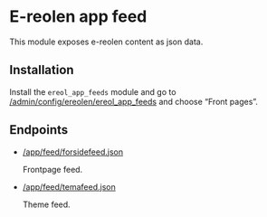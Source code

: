 # E-reolen app feed

This module exposes e-reolen content as json data.

## Installation

Install the `ereol_app_feeds` module and go to
[/admin/config/ereolen/ereol_app_feeds](/admin/config/ereolen/ereol_app_feeds)
and choose “Front pages”.

## Endpoints

* [/app/feed/forsidefeed.json](/app/feed/forsidefeed.json)

  Frontpage feed.

* [/app/feed/temafeed.json](/app/feed/temafeed.json)

  Theme feed.

